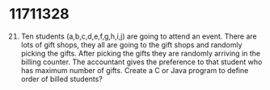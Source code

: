 # 11711328
21. Ten students (a,b,c,d,e,f,g,h,i,j) are going to attend an event.
There are lots of gift shops, they all are going to the gift shops and randomly picking the gifts.
After picking the gifts they are randomly arriving in the billing counter. 
The accountant gives the preference to that student who has maximum number of gifts.
Create a C or Java program to define order of billed students?
